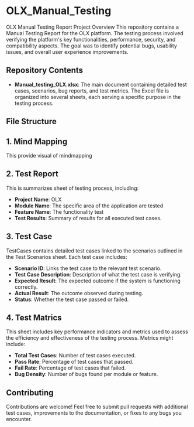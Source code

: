 # OLX_Manual_Testing
OLX Manual Testing Report Project Overview This repository contains a Manual Testing Report for the OLX platform. The testing process involved verifying the platform's key functionalities, performance, security, and compatibility aspects. The goal was to identify potential bugs, usability issues, and overall user experience improvements.

## Repository Contents

- **Manual_testing_OLX.xlsx**: The main document containing detailed test cases, scenarios, bug reports, and test metrics. The Excel file is organized into several sheets, each serving a specific purpose in the testing process.

## File Structure

## 1. Mind Mapping
This provide visual of mindmapping

## 2. Test Report
This is summarizes sheet of testing process, including:
   - **Project Name**: OLX
   - **Module Name**: The specific area of the application are tested
   - **Feature Name**: The functionality test
   - **Test Results**: Summary of results for all executed test cases.

## 3. Test Case
TestCases contains detailed test cases linked to the scenarios outlined in the Test Scenarios sheet. Each test case includes:
   - **Scenario ID**: Links the test case to the relevant test scenario.
   - **Test Case Description**: Description of what the test case is verifying.
   - **Expected Result**: The expected outcome if the system is functioning correctly.
   - **Actual Result**: The outcome observed during testing.
   - **Status**: Whether the test case passed or failed.

## 4. Test Matrics
This sheet includes key performance indicators and metrics used to assess the efficiency and effectiveness of the testing process. Metrics might include:
   - **Total Test Cases**: Number of test cases executed.
   - **Pass Rate**: Percentage of test cases that passed.
   - **Fail Rate**: Percentage of test cases that failed.
   - **Bug Density**: Number of bugs found per module or feature.

## Contributing
Contributions are welcome! Feel free to submit pull requests with additional test cases, improvements to the documentation, or fixes to any bugs you encounter.

